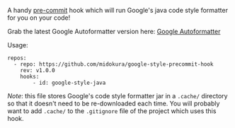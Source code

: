 A handy [pre-commit](http://pre-commit.com/) hook which will run Google's java
code style formatter for you on your code!

Grab the latest Google Autoformatter version here: [Google Autoformatter](https://github.com/google/google-java-format/releases)

Usage:

```
repos:
  - repo: https://github.com/midokura/google-style-precommit-hook
    rev: v1.0.0
    hooks:
        - id: google-style-java
```

*Note*: this file stores Google's code style formatter jar in a `.cache/`
directory so that it doesn't need to be re-downloaded each time.  You will
probably want to add `.cache/` to the `.gitignore` file of the project which
uses this hook.
